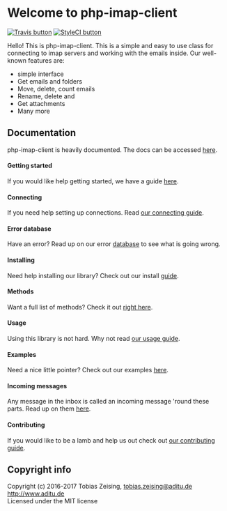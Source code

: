 Welcome to php-imap-client
===================
[![Travis button](https://travis-ci.org/SSilence/php-imap-client.svg?branch=master)](https://travis-ci.org/SSilence/php-imap-client)
[![StyleCI button](https://styleci.io/repos/15479057/shield?branch=master)](https://styleci.io/repos/15479057) 

Hello! This is php-imap-client. This is a simple and easy to use class for connecting to imap servers and working with the emails inside. Our well-known features are:
 - simple interface
 - Get emails and folders
 - Move, delete, count emails
 - Rename, delete and
 - Get attachments
 - Many more

Documentation
-------------
php-imap-client is heavily documented. The docs can be accessed [here](http://ssilence.github.io/php-imap-client/index.html).
#### Getting started
If you would like help getting started, we have a guide [here](http://ssilence.github.io/php-imap-client/gettingstarted.html).
#### Connecting
If you need help setting up connections. Read [our connecting guide](http://ssilence.github.io/php-imap-client/connecting.html).
#### Error database
Have an error? Read up on our error [database](http://ssilence.github.io/php-imap-client/errordb.html) to see what is going wrong.
#### Installing
Need help installing our library? Check out our install [guide](http://ssilence.github.io/php-imap-client/installing.html).
#### Methods
Want a full list of methods? Check it out [right here](http://ssilence.github.io/php-imap-client/methods.html).
#### Usage
Using this library is not hard. Why not read [our usage guide](http://ssilence.github.io/php-imap-client/usage.html).
#### Examples
Need a nice little pointer? Check out our examples [here](http://ssilence.github.io/php-imap-client/examples.html).
#### Incoming messages
Any message in the inbox is called an incoming message 'round these parts. Read up on them [here](http://ssilence.github.io/php-imap-client/incomingmessage.html).
#### Contributing
If you would like to be a lamb and help us out check out [our contributing guide](http://ssilence.github.io/php-imap-client/contributing.html).

Copyright info
----------
Copyright (c) 2016-2017 Tobias Zeising, tobias.zeising@aditu.de  
http://www.aditu.de  
Licensed under the MIT license
